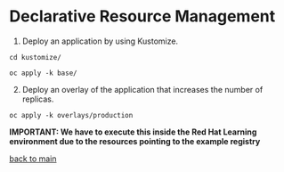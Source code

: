 # Declarative Resource Management 

1. Deploy an application by using Kustomize.

```
cd kustomize/

oc apply -k base/
```

2. Deploy an overlay of the application that increases the number of replicas.

```
oc apply -k overlays/production
```

**IMPORTANT: We have to execute this inside the Red Hat Learning environment due to the resources pointing to the example registry** 

  [back to main](../README.md) 
